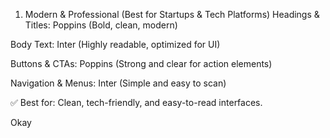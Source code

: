 1. Modern & Professional (Best for Startups & Tech Platforms)
Headings & Titles: Poppins (Bold, clean, modern)

Body Text: Inter (Highly readable, optimized for UI)

Buttons & CTAs: Poppins (Strong and clear for action elements)

Navigation & Menus: Inter (Simple and easy to scan)

✅ Best for: Clean, tech-friendly, and easy-to-read interfaces.

Okay
